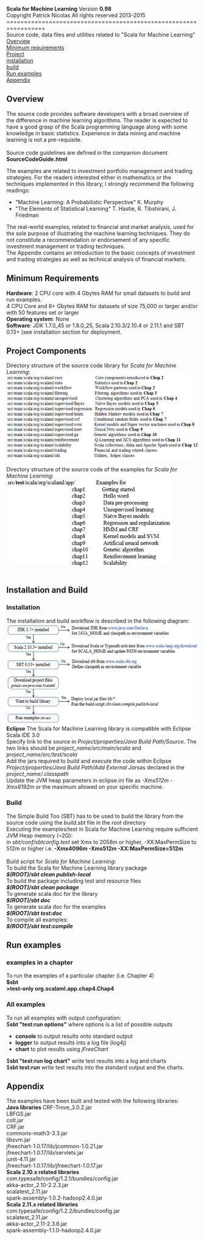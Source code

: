 <b>Scala for Machine Learning</b> Version <b>0.98</b><br>
Copyright Patrick Nicolas All rights reserved 2013-2015<br>
=================================================================<br>
Source code, data files and utilities related to "Scala for Machine Learning"
<a href="#overview">Overview</a><br>
<a href="#requirements">Minimum requirements</a><br>
<a href="#project">Project</a><br>
<a href="#installation">installation</a><br>
<a href="#build">build</a><br>
<a href="#run">Run examples</a><br>
<a href="#appendix">Appendix</a><br>

<h2 id="overview">Overview</h2>
The source code provides software developers with a broad overview of the difference in machine learning algorithms. The reader is expected to have a good grasp of the Scala programming language along with some knowledge in basic statistics. Experience in data mining and machine learning is not a pre-requisite.<br><br>
Source code guidelines are defined in the companion document <b>SourceCodeGuide.html</b><br>

The examples are related to investment portfolio management and trading strategies. For the readers interested either in mathematics or the techniques implemented in this library, I strongly recommend the following readings:
<ul>
<li>"Machine Learning: A Probabilistic Perspective" K. Murphy</li>
<li>"The Elements of Statistical Learning" T. Hastie, R. Tibshirani, J. Friedman</li>
</ul>
The real-world examples, related to financial and market analysis, used for the sole purpose of illustrating the machine learning techniques. They do not constitute a recommendation or endorsement of any specific investment management or trading techniques.<br>
The Appendix contains an introduction to the basic concepts of investment and trading strategies as well as technical analysis of financial markets. 

<h2 id="requirements">Minimum Requirements</h2>
<b>Hardware</b>: 2 CPU core with 4 Gbytes RAM for small datasets to build and run examples.<br>
4 CPU Core and 8+ Gbytes RAM for datasets of size 75,000 or larger and/or with 50 features set or larger
<br>
<b>Operating system</b>: None<br>
<b>Software</b>: JDK 1.7.0_45 or 1.8.0_25, Scala 2.10.3/2.10.4 or 2.11.1 and SBT 0.13+ (see installation section for deployment.<br>

<h2 id="project">Project Components</h2>
Directory structure of the source code library for <i>Scala for Machine Learning</i>:<br>
<img src="images/8742OS_libsourcecode.png" alt="Source code"><br>
<br>
Directory structure of the source code of the examples for <i>Scala for Machine Learning</i>:<br>
<img src="images/8742OS_examples.png" alt="Examples"><br>
<br>


<h2 id="installationbuild">Installation and Build</h2>
<h3 id="installation">Installation</h3>
The installation and build workflow is described in the following diagram:<br>
<img src="images/8742OS_installation.png" alt="Installation and build"><br>
<b>Eclipse</b>
The Scala for Machine Learning library is compatible with Eclipse Scala IDE 3.0<br>
Specify link to the source in <i>Project/properties/Java Build Path/Source</i>. The two links should be <i>project_name/src/main/scala</i> and <i>project_name/src/test/scala</i><br>
Add the jars required to build and execute the code within Eclipse <i>Project/properties/Java Build Path/Add External Jars</i>as declared in the <i>project_name/.classpath</i><br>
Update the JVM heap parameters in eclipse.ini file as <i>-Xms512m -Xmx8192m</i> or the maximum allowed on your specific machine.
<br>
<h3 id="build">Build</h3>
The Simple Build Too (SBT) has to be used to build the library from the source code using the <i>build.sbt</i> file in the root directory<br>
Executing the examples/test in Scala for Machine Learning require sufficient JVM Heap memory (~2G):<br>
in <i>sbt/conf/sbtconfig.text</i> set Xmx to 2058m or higher, -XX:MaxPermSize to 512m or higher i.e. <b>-Xmx4096m -Xms512m -XX:MaxPermSize=512m</b><br><br>
Build script for <i>Scala for Machine Learning</i>:<br>
To build the Scala for Machine Learning library package<br><i><b> $(ROOT)/sbt clean publish-local</b></i><br>
To build the package including test and resource files<br><i><b> $(ROOT)/sbt clean package</b></i><br>
To generate scala doc for the library<br><i><b> $(ROOT)/sbt doc</b></i><br>
To generate scala doc for the examples<br><i><b> $(ROOT)/sbt test:doc</b></i><br>
To compile all examples:<br><i><b>$(ROOT)/sbt test:compile</b></i><br>
<h2 id="run">Run examples</h2>
<h3>examples in a chapter</h3>
To run the examples of a particular chapter (i.e. Chapter 4)<br>
<b>$sbt<br>
&#62;test-only org.scalaml.app.chap4.Chap4</b>
<h3>All examples</h3>
To run all examples with output configuration:<br>
$<b>sbt "test:run options"</b> where options is a list of possible outputs<ul>
<li><b>console</b> to output results onto standard output</li> 
<li><b>logger</b> to output results into a log file (log4j)</li>
<li><b>chart</b> to plot results using <i>jFreeChart</i></li>
</ul>
$<b>sbt "test:run log chart"</b> write test results into a log and charts<br>
$<b>sbt test:run</b> write test results into the standard output and the charts.<br>


<h2 id="appendix">Appendix</h2>
The examples have been built and tested with the following libraries:<br>
<b>Java libraries</b>
CRF-Trove_3.0.2.jar<br>
LBFGS.jar<br>
colt.jar<br>
CRF.jar<br>
commons-math3-3.3.jar<br>
libsvm.jar<br>
jfreechart-1.0.17/lib/jcommon-1.0.21.jar<br>
jfreechart-1.0.17/lib/servlets.jar<br>
junit-4.11.jar<br>
jfreechart-1.0.17/lib/jfreechart-1.0.17.jar<br>
<b>Scala 2.10.x related libraries</b><br>
com.typesafe/config/1.2.1/bundles/config.jar<br>
akka-actor_2.10-2.2.3.jar<br>
scalatest_2.11.jar<br>
spark-assembly-1.0.2-hadoop2.4.0.jar<br>
<b>Scala 2.11.x related libraries</b><br>
com.typesafe/config/1.2.2/bundles/config.jar<br>
scalatest_2.11.jar<br>
akka-actor_2.11-2.3.6.jar<br>
spark-assembly-1.1.0-hadoop2.4.0.jar

